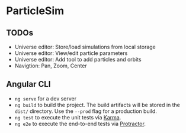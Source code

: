 # ParticleSim

## TODOs

 - Universe editor: Store/load simulations from local storage
 - Universe editor: View/edit particle parameters
 - Universe editor: Add tool to add particles and orbits
 - Navigtion: Pan, Zoom, Center


## Angular CLI

 - `ng serve` for a dev server
 - `ng build` to build the project. The build artifacts will be stored in the `dist/` directory. Use the `--prod` flag for a production build.
 - `ng test` to execute the unit tests via [Karma](https://karma-runner.github.io).
 - `ng e2e` to execute the end-to-end tests via [Protractor](http://www.protractortest.org/).

